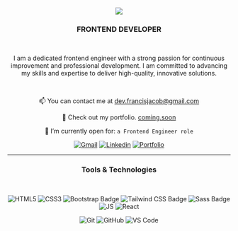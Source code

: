 <h1 align="center">
    <img src="https://readme-typing-svg.herokuapp.com/?font=Righteous&size=35&center=true&vCenter=true&width=500&height=70&duration=3500&lines=Hey!+👋;+I'm+Jacob+!;" />
</h1>

<h3 align="center"> FRONTEND DEVELOPER </h3>

<br/>

<div align="center">
  <p>
    I am a dedicated frontend engineer with a strong passion for continuous improvement and professional development. I am committed to advancing my skills and expertise to deliver high-quality, innovative solutions.
  </p>
  
  <br/>

  📫 You can contact me at [dev.francisjacob@gmail.com](mailto:dev.francisjacob@gmail.com) 
  
  📁 Check out my portfolio. [coming.soon](#) 
  
  🤝 I’m currently open for: `a Frontend Engineer role` 
  
</div>


<div align="center">
  <a href="mailto:dev.francisjacob@gmail.com"><img img src="https://img.shields.io/badge/Gmail-%23EA4335.svg?style=flat&logo=gmail&logoColor=white" alt="Gmail"/></a>
  <a href="https://www.linkedin.com/in/francis-jacob-7330092a7"><img src="https://img.shields.io/badge/LinkedIn-0A66C2?logo=linkedin&logoColor=fff" alt="Linkedin"/></a>
  <a href=""><img src="https://img.shields.io/badge/Portfolio-FF991C?logo=linkedin&logoColor=fff" alt="Portfolio"/></a>
</div>

<hr/>

<h3 align="center">Tools & Technologies</h3>

<br/>

<div align="center">
  
  ![HTML5](https://img.shields.io/badge/HTML5-E34F26?style=for-the-badge&logo=html5&logoColor=fff)
  ![CSS3](https://img.shields.io/badge/CSS3-1572B6?style=for-the-badge&logo=css3&logoColor=fff)
  ![Bootstrap Badge](https://img.shields.io/badge/Bootstrap-111184?logo=bootstrap&logoColor=fff&style=for-the-badge)
  ![Tailwind CSS Badge](https://img.shields.io/badge/Tailwind%20CSS-06B6D4?logo=tailwindcss&logoColor=fff&style=for-the-badge)
  ![Sass Badge](https://img.shields.io/badge/Sass-C69?logo=sass&logoColor=fff&style=for-the-badge)
  ![JS](https://img.shields.io/badge/JavaScript-323330?style=for-the-badge&logo=javascript&logoColor=F7DF1E)
  ![React](https://img.shields.io/badge/React-007ACC?style=for-the-badge&logo=react&logoColor=fff)

  ![Git](https://img.shields.io/badge/-Git-F05032?style=for-the-badge&logo=git&logoColor=white)
  ![GitHub](https://img.shields.io/badge/GitHub-100000?style=for-the-badge&logo=github&logoColor=white)
  ![VS Code](https://img.shields.io/badge/-VS%20Code-007ACC?style=for-the-badge&logo=visual%20studio%20code&logoColor=white)
</div>



